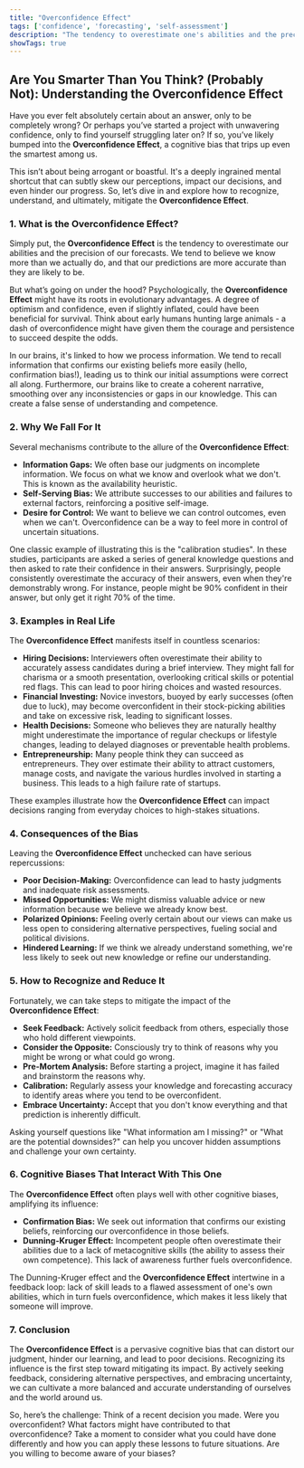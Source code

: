 ```yaml
---
title: "Overconfidence Effect"
tags: ['confidence', 'forecasting', 'self-assessment']
description: "The tendency to overestimate one's abilities and the precision of one's forecasts."
showTags: true
---
```


## Are You Smarter Than You Think? (Probably Not): Understanding the Overconfidence Effect

Have you ever felt absolutely certain about an answer, only to be completely wrong? Or perhaps you’ve started a project with unwavering confidence, only to find yourself struggling later on? If so, you’ve likely bumped into the **Overconfidence Effect**, a cognitive bias that trips up even the smartest among us.

This isn’t about being arrogant or boastful. It's a deeply ingrained mental shortcut that can subtly skew our perceptions, impact our decisions, and even hinder our progress. So, let’s dive in and explore how to recognize, understand, and ultimately, mitigate the **Overconfidence Effect**.

### 1. What is the Overconfidence Effect?

Simply put, the **Overconfidence Effect** is the tendency to overestimate our abilities and the precision of our forecasts. We tend to believe we know more than we actually do, and that our predictions are more accurate than they are likely to be.

But what’s going on under the hood? Psychologically, the **Overconfidence Effect** might have its roots in evolutionary advantages. A degree of optimism and confidence, even if slightly inflated, could have been beneficial for survival. Think about early humans hunting large animals - a dash of overconfidence might have given them the courage and persistence to succeed despite the odds.

In our brains, it's linked to how we process information. We tend to recall information that confirms our existing beliefs more easily (hello, confirmation bias!), leading us to think our initial assumptions were correct all along. Furthermore, our brains like to create a coherent narrative, smoothing over any inconsistencies or gaps in our knowledge. This can create a false sense of understanding and competence.

### 2. Why We Fall For It

Several mechanisms contribute to the allure of the **Overconfidence Effect**:

*   **Information Gaps:** We often base our judgments on incomplete information. We focus on what we know and overlook what we don't. This is known as the availability heuristic.
*   **Self-Serving Bias:** We attribute successes to our abilities and failures to external factors, reinforcing a positive self-image.
*   **Desire for Control:** We want to believe we can control outcomes, even when we can't. Overconfidence can be a way to feel more in control of uncertain situations.

One classic example of illustrating this is the "calibration studies". In these studies, participants are asked a series of general knowledge questions and then asked to rate their confidence in their answers. Surprisingly, people consistently overestimate the accuracy of their answers, even when they're demonstrably wrong. For instance, people might be 90% confident in their answer, but only get it right 70% of the time.

### 3. Examples in Real Life

The **Overconfidence Effect** manifests itself in countless scenarios:

*   **Hiring Decisions:** Interviewers often overestimate their ability to accurately assess candidates during a brief interview. They might fall for charisma or a smooth presentation, overlooking critical skills or potential red flags. This can lead to poor hiring choices and wasted resources.
*   **Financial Investing:** Novice investors, buoyed by early successes (often due to luck), may become overconfident in their stock-picking abilities and take on excessive risk, leading to significant losses.
*   **Health Decisions:** Someone who believes they are naturally healthy might underestimate the importance of regular checkups or lifestyle changes, leading to delayed diagnoses or preventable health problems.
*   **Entrepreneurship:** Many people think they can succeed as entrepreneurs. They over estimate their ability to attract customers, manage costs, and navigate the various hurdles involved in starting a business. This leads to a high failure rate of startups.

These examples illustrate how the **Overconfidence Effect** can impact decisions ranging from everyday choices to high-stakes situations.

### 4. Consequences of the Bias

Leaving the **Overconfidence Effect** unchecked can have serious repercussions:

*   **Poor Decision-Making:** Overconfidence can lead to hasty judgments and inadequate risk assessments.
*   **Missed Opportunities:** We might dismiss valuable advice or new information because we believe we already know best.
*   **Polarized Opinions:** Feeling overly certain about our views can make us less open to considering alternative perspectives, fueling social and political divisions.
*   **Hindered Learning:** If we think we already understand something, we're less likely to seek out new knowledge or refine our understanding.

### 5. How to Recognize and Reduce It

Fortunately, we can take steps to mitigate the impact of the **Overconfidence Effect**:

*   **Seek Feedback:** Actively solicit feedback from others, especially those who hold different viewpoints.
*   **Consider the Opposite:** Consciously try to think of reasons why you might be wrong or what could go wrong.
*   **Pre-Mortem Analysis:** Before starting a project, imagine it has failed and brainstorm the reasons why.
*   **Calibration:** Regularly assess your knowledge and forecasting accuracy to identify areas where you tend to be overconfident.
*   **Embrace Uncertainty:** Accept that you don't know everything and that prediction is inherently difficult.

Asking yourself questions like "What information am I missing?" or "What are the potential downsides?" can help you uncover hidden assumptions and challenge your own certainty.

### 6. Cognitive Biases That Interact With This One

The **Overconfidence Effect** often plays well with other cognitive biases, amplifying its influence:

*   **Confirmation Bias:** We seek out information that confirms our existing beliefs, reinforcing our overconfidence in those beliefs.
*   **Dunning-Kruger Effect:** Incompetent people often overestimate their abilities due to a lack of metacognitive skills (the ability to assess their own competence). This lack of awareness further fuels overconfidence.

The Dunning-Kruger effect and the **Overconfidence Effect** intertwine in a feedback loop: lack of skill leads to a flawed assessment of one's own abilities, which in turn fuels overconfidence, which makes it less likely that someone will improve.

### 7. Conclusion

The **Overconfidence Effect** is a pervasive cognitive bias that can distort our judgment, hinder our learning, and lead to poor decisions. Recognizing its influence is the first step toward mitigating its impact. By actively seeking feedback, considering alternative perspectives, and embracing uncertainty, we can cultivate a more balanced and accurate understanding of ourselves and the world around us.

So, here’s the challenge: Think of a recent decision you made. Were you overconfident? What factors might have contributed to that overconfidence? Take a moment to consider what you could have done differently and how you can apply these lessons to future situations. Are you willing to become aware of your biases?


